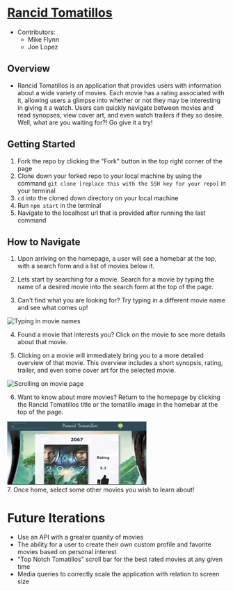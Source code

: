 # [Rancid Tomatillos](https://codo-baggins.github.io/rancid-tomatillos/)

- Contributors: 
  - Mike Flynn
  - Joe Lopez

## Overview

- Rancid Tomatillos is an application that provides users with information about a wide variety of movies.  Each movie has a rating associated with it, allowing users a glimpse into whether or not they may be interesting in giving it a watch.  Users can quickly navigate between movies and read synopses, view cover art, and even watch trailers if they so desire.  Well, what are you waiting for?! Go give it a try!

## Getting Started 

1. Fork the repo by clicking the "Fork" button in the top right corner of the page
2. Clone down your forked repo to your local machine by using the command `git clone [replace this with the SSH key for your repo]` in your terminal
3. `cd` into the cloned down directory on your local machine 
4. Run `npm start` in the terminal 
5. Navigate to the localhost url that is provided after running the last command

## How to Navigate

1. Upon arriving on the homepage, a user will see a homebar at the top, with a search form and a list of movies below it.  
    
2. Lets start by searching for a movie.  Search for a movie by typing the name of a desired movie into the search form at the top of the page. 

3. Can't find what you are looking for?  Try typing in a different movie name and see what comes up!

![Typing in movie names](./src/assets/homepage-navigation.gif)<br />

4. Found a movie that interests you?  Click on the movie to see more details about that movie.   

5. Clicking on a movie will immediately bring you to a more detailed overview of that movie.  This overview includes a short synopsis, rating, trailer, and even some cover art for the selected movie.  

![Scrolling on movie page](./src/assets/movie-page-navigation.gif)<br />

6. Want to know about more movies?  Return to the homepage by clicking the Rancid Tomatillos title or the tomatillo image in the homebar at the top of the page. 

![Returning to the home page](./src/assets/return-home.gif)<br />
7. Once home, select some other movies you wish to learn about!

# Future Iterations

- Use an API with a greater quanity of movies 
- The ability for a user to create their own custom profile and favorite movies based on personal interest
- "Top Notch Tomatillos" scroll bar for the best rated movies at any given time
- Media queries to correctly scale the application with relation to screen size
